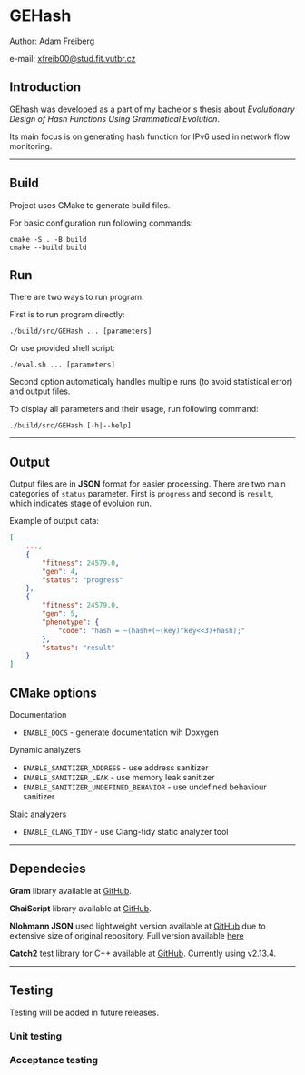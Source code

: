 # GEHash

Author: Adam Freiberg

e-mail: xfreib00@stud.fit.vutbr.cz


## Introduction

GEhash was developed as a part of my bachelor's thesis about *Evolutionary Design of Hash Functions Using Grammatical Evolution*.

Its main focus is on generating hash function for IPv6 used in network flow monitoring.

***
## Build

Project uses CMake to generate build files.

For basic configuration run following commands:
```shell
cmake -S . -B build
cmake --build build
```

## Run

There are two ways to run program.

First is to run program directly:
```shell
./build/src/GEHash ... [parameters]
```

Or use provided shell script:
```shell
./eval.sh ... [parameters]
```

Second option automaticaly handles multiple runs (to avoid statistical error) and output files.

To display all parameters and their usage, run following command:
```shell
./build/src/GEHash [-h|--help]
```

***
## Output

Output files are in **JSON** format for easier processing. There are two main categories of `status` parameter. First is `progress` and second is `result`, which indicates stage of evoluion run.

Example of output data:
```json
[
    ...,
    {
        "fitness": 24579.0,
        "gen": 4,
        "status": "progress"
    },
    {
        "fitness": 24579.0,
        "gen": 5,
        "phenotype": {
            "code": "hash = ~(hash+(~(key)^key<<3)+hash);"
        },
        "status": "result"
    }
]
```

## CMake options

Documentation
- `ENABLE_DOCS` - generate documentation wih Doxygen

Dynamic analyzers
- `ENABLE_SANITIZER_ADDRESS` - use address sanitizer
- `ENABLE_SANITIZER_LEAK` - use memory leak sanitizer
- `ENABLE_SANITIZER_UNDEFINED_BEHAVIOR` - use undefined behaviour sanitizer

Staic analyzers
- `ENABLE_CLANG_TIDY` - use Clang-tidy static analyzer tool

***
## Dependecies

**Gram** library available at [GitHub](https://github.com/jansvoboda11/gram).

**ChaiScript** library available at [GitHub](https://github.com/ChaiScript/ChaiScript).

**Nlohmann JSON** used lightweight version available at [GitHub](https://github.com/ArthurSonzogni/nlohmann_json_cmake_fetchcontent) due to  extensive size of original repository. Full version available [here](https://github.com/nlohmann/json)

**Catch2** test library for C++ available at [GitHub](https://github.com/catchorg/Catch2). Currently using v2.13.4.

***
## Testing

Testing will be added in future releases.

### Unit testing

### Acceptance testing

